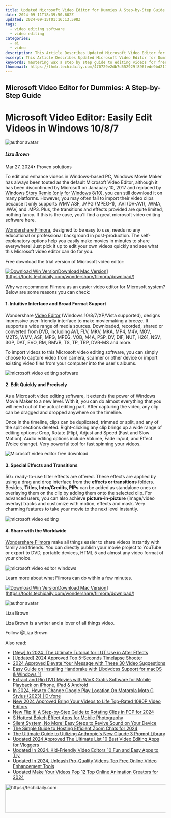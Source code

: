 ```yaml
---
title: Updated Microsoft Video Editor for Dummies A Step-by-Step Guide for 2024
date: 2024-09-11T18:39:50.602Z
updated: 2024-09-15T01:16:13.598Z
tags: 
  - video editing software
  - video editing
categories: 
  - ai
  - video
description: This Article Describes Updated Microsoft Video Editor for Dummies A Step-by-Step Guide for 2024
excerpt: This Article Describes Updated Microsoft Video Editor for Dummies A Step-by-Step Guide for 2024
keywords: mastering wax a step by step guide to editing videos for free,best zero cost video editing software for gamers 2024 update,cast local videos to chromecast a step by step guide updated 2023,microsoft video editor for dummies a step by step guide,free video editing software for dummies a 2024 guide,the best mac video editors for beginners a step by step guide,video editing for dummies top 2024 software for beginners
thumbnail: https://thmb.techidaily.com/470729e2db7d552929f896fede9bd2112971e2401fbcd66ce15df928f6be58b2.jpg
---
```


## Microsoft Video Editor for Dummies: A Step-by-Step Guide

# Microsoft Video Editor: Easily Edit Videos in Windows 10/8/7

![author avatar](https://lh5.googleusercontent.com/-AIMmjowaFs4/AAAAAAAAAAI/AAAAAAAAABc/Y5UmwDaI7HU/s250-c-k/photo.jpg)

##### Liza Brown

 Mar 27, 2024• Proven solutions

To edit and enhance videos in Windows-based PC, Windows Movie Maker has always been touted as the default Microsoft Video Editor, although it has been discontinued by Microsoft on Janauary 10, 2017 and replaced by [Windows Story Remix (only for Windows 8/10)](https://www.howtogeek.com/355524/how-to-use-windows-10s-hidden-video-editor/), you can still download it on many platforms. However, you may often fail to import their video clips because it only supports WMV ASF, .MPG (MPEG-1), .AVI (DV-AVI), .WMA, .WAV, and .MP3\. Plus, the transitions and effects provided are quite limited, nothing fancy. If this is the case, you'll find a great microsoft video editing software here.

[Wondershare Filmora](https://tools.techidaily.com/wondershare/filmora/download/), designed to be easy to use, needs no any educational or professional background in post-production. The self-explanatory options help you easily make movies in minutes to share everywhere! Just pick it up to edit your own videos quickly and see what this Microsoft video editor can do for you.

Free download the trial version of Microsoft video editor:

[![Download Win Version](https://images.wondershare.com/filmora/guide/download-btn-win.jpg)](https://tools.techidaily.com/wondershare/filmora/download/)[Download Mac Version](https://images.wondershare.com/filmora/guide/download-btn-mac.jpg)](https://tools.techidaily.com/wondershare/filmora/download/)

Why we recommend Filmora as an easier video editor for Microsoft system? Below are some reasons you can check:

#### 1. Intuitive Interface and Broad Format Support

Wondershare [Video Editor](https://tools.techidaily.com/wondershare/filmora/download/) (Windows 10/8/7/XP/Vista supported), designs impressive user-friendly interface to make moviemaking a breeze. It supports a wide range of media sources. Downloaded, recorded, shared or converted from DVD, including AVI, FLV, MKV, MKA, MP4, M4V, MOV, M2TS, WMV, ASF, MPG, MPEG, VOB, M4A, PSP, DV, DIF, NUT, H261, NSV, 3GP, DAT, EVO, RM, RMVB, TS, TP, TRP, DVR-MS and more.

To import videos to this Microsoft video editing software, you can simply choose to capture video from camera, scanner or other device or import existing video files from your computer into the user's albums.

![microsoft video editing software](https://images.wondershare.com/filmora/article-images/import-video-9.jpg)

#### 2. Edit Quickly and Precisely

As a Microsoft video editing software, it extends the power of Windows Movie Maker to a new level. With it, you can do almost everything that you will need out of the actual editing part. After capturing the video, any clip can be dragged and dropped anywhere on the timeline.

Once in the timeline, clips can be duplicated, trimmed or split, and any of the split sections deleted. Right-clicking any clip brings up a wide range of editing options: Crop, Rotate (Flip), Adjust and Speed (Fast and Slow Motion). Audio editing options include Volume, Fade in/out, and Effect (Voice change). Very powerful tool for fast spinning your videos.

![Microsoft video editor free download](https://images.wondershare.com/filmora/article-images/crop-video-9.jpg)

#### 3. Special Effects and Transitions

50+ ready-to-use filter effects are offered. These effects are applied by using a drag and drop interface from the **effects or transitions** folders. Besides, **Titles, Intro/Credits, PIPs** can be added as standalone ones or overlaying them on the clip by adding them onto the selected clip. For advanced users, you can also achieve **picture-in-picture** (image/video overlay) tracks and customize with motion, effects and mask. Very charming features to take your movie to the next level instantly.

![microsoft video editing](https://images.wondershare.com/filmora/guide/filters-9-win.jpg)

#### 4. Share with the Worldwide

[Wondershare Filmora](https://tools.techidaily.com/wondershare/filmora/download/) make all things easier to share videos instantly with family and friends. You can directly publish your movie project to YouTube or export to DVD, portable devices, HTML 5 and almost any video format of your choice.

![microsoft video editor windows](https://images.wondershare.com/filmora/guide/export-9-win.jpg)

Learn more about what Filmora can do within a few minutes.

[![Download Win Version](https://images.wondershare.com/filmora/guide/download-btn-win.jpg)](https://tools.techidaily.com/wondershare/filmora/download/)[Download Mac Version](https://images.wondershare.com/filmora/guide/download-btn-mac.jpg)](https://tools.techidaily.com/wondershare/filmora/download/)

![author avatar](https://lh5.googleusercontent.com/-AIMmjowaFs4/AAAAAAAAAAI/AAAAAAAAABc/Y5UmwDaI7HU/s250-c-k/photo.jpg)

Liza Brown

Liza Brown is a writer and a lover of all things video.

Follow @Liza Brown

<ins class="adsbygoogle"
      style="display:block"
      data-ad-client="ca-pub-7571918770474297"
      data-ad-slot="8358498916"
      data-ad-format="auto"
      data-full-width-responsive="true"></ins>

<span class="atpl-alsoreadstyle">Also read:</span>
<div><ul>
<li><a href="https://fox-links.techidaily.com/new-in-2024-the-ultimate-tutorial-for-lut-use-in-after-effects/"><u>[New] In 2024, The Ultimate Tutorial for LUT Use in After Effects</u></a></li>
<li><a href="https://screen-video-capture.techidaily.com/updated-2024-approved-top-5-seconds-timelapse-shooter/"><u>[Updated] 2024 Approved Top 5-Seconds Timelapse Shooter</u></a></li>
<li><a href="https://article-posts.techidaily.com/2024-approved-elevate-your-message-with-these-30-video-suggestions/"><u>2024 Approved Elevate Your Message with These 30 Video Suggestions</u></a></li>
<li><a href="https://some-knowledge.techidaily.com/easy-guide-on-installing-handbrake-with-libdvdcss-support-for-macos-and-windows-11/"><u>Easy Guide on Installing Handbrake with Libdvdcss Support for macOS & Windows 11</u></a></li>
<li><a href="https://vp-tips.techidaily.com/extract-and-rip-dvd-movies-with-winx-gratis-software-for-mobile-playback-on-iphone-ipad-and-android/"><u>Extract and Rip DVD Movies with WinX Gratis Software for Mobile Playback on iPhone, iPad & Android</u></a></li>
<li><a href="https://review-topics.techidaily.com/in-2024-how-to-change-google-play-location-on-motorola-moto-g-stylus-2023-drfone-by-drfone-virtual-android/"><u>In 2024, How to Change Google Play Location On Motorola Moto G Stylus (2023) | Dr.fone</u></a></li>
<li><a href="https://video-ai-editor.techidaily.com/new-2024-approved-bring-your-videos-to-life-top-rated-1080p-video-editors/"><u>New 2024 Approved Bring Your Videos to Life Top-Rated 1080P Video Editors</u></a></li>
<li><a href="https://video-ai-editor.techidaily.com/new-flip-it-a-step-by-step-guide-to-rotating-clips-in-fcp-for-2024/"><u>New Flip It! A Step-by-Step Guide to Rotating Clips in FCP for 2024</u></a></li>
<li><a href="https://video-ai-editor.techidaily.com/s-hottest-bokeh-effect-apps-for-mobile-photography/"><u>S Hottest Bokeh Effect Apps for Mobile Photography</u></a></li>
<li><a href="https://sound-issues.techidaily.com/silent-system-no-more-easy-steps-to-revive-sound-on-your-device/"><u>Silent System, No More! Easy Steps to Revive Sound on Your Device</u></a></li>
<li><a href="https://some-approaches.techidaily.com/the-simple-guide-to-hosting-efficient-zoom-chats-for-2024/"><u>The Simple Guide to Hosting Efficient Zoom Chats for 2024</u></a></li>
<li><a href="https://tech-haven.techidaily.com/the-ultimate-guide-to-utilizing-anthropics-new-claude-3-prompt-library/"><u>The Ultimate Guide to Utilizing Anthropic's New Claude 3 Prompt Library</u></a></li>
<li><a href="https://video-ai-editor.techidaily.com/updated-2024-approved-the-ultimate-list-10-best-video-editing-apps-for-vloggers/"><u>Updated 2024 Approved The Ultimate List 10 Best Video Editing Apps for Vloggers</u></a></li>
<li><a href="https://video-ai-editor.techidaily.com/updated-in-2024-kid-friendly-video-editors-10-fun-and-easy-apps-to-try/"><u>Updated In 2024, Kid-Friendly Video Editors 10 Fun and Easy Apps to Try</u></a></li>
<li><a href="https://video-ai-editor.techidaily.com/updated-in-2024-unleash-pro-quality-videos-top-free-online-video-enhancement-tools/"><u>Updated In 2024, Unleash Pro-Quality Videos Top Free Online Video Enhancement Tools</u></a></li>
<li><a href="https://video-ai-editor.techidaily.com/updated-make-your-videos-pop-12-top-online-animation-creators-for-2024/"><u>Updated Make Your Videos Pop 12 Top Online Animation Creators for 2024</u></a></li>
</ul></div>

<!-- affiliate ads begin -->
<a href="https://aidotcom.pxf.io/c/5597632/2134501/19576" target="_top" id="2134501">
  <img src="//a.impactradius-go.com/display-ad/19576-2134501" border="0" alt="https://techidaily.com" width="640" height="90"/>
</a>
<img height="0" width="0" src="https://aidotcom.pxf.io/i/5597632/2134501/19576" style="position:absolute;visibility:hidden;" border="0" />
<!-- affiliate ads end -->

